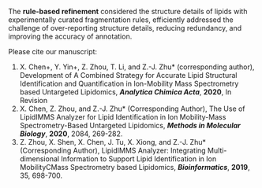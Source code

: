The **rule-based refinement** considered the structure details of lipids with experimentally curated fragmentation rules, efficiently addressed the challenge of over-reporting structure details, reducing redundancy, and improving the accuracy of annotation.

Please cite our manuscript: 
1. X. Chen+, Y. Yin+, Z. Zhou, T. Li, and Z.-J. Zhu* (corresponding author), Development of A Combined Strategy for Accurate Lipid Structural Identification and Quantification in Ion-Mobility Mass Spectrometry based Untargeted Lipidomics, ***Analytica Chimica Acta***, **2020**, In Revision
2. X. Chen, Z. Zhou, and Z.-J. Zhu* (Corresponding Author), The Use of LipidIMMS Analyzer for Lipid Identification in Ion Mobility-Mass Spectrometry-Based Untargeted Lipidomics, ***Methods in Molecular Biology***, **2020**, 2084, 269-282.
3. Z. Zhou, X. Shen, X. Chen, J. Tu, X. Xiong, and Z.-J. Zhu* (Corresponding Author), LipidIMMS Analyzer: Integrating Multi-dimensional Information to Support Lipid Identification in Ion MobilityCMass Spectrometry based Lipidomics, ***Bioinformatics***, **2019**, 35, 698-700.
